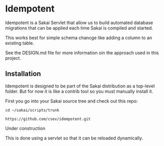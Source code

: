 Idempotent
==========

Idempotent is a Sakai Servlet that allow us to build automated database
migrations that can be applied each time Sakai is compiled and started.

This works best for simple schema chancge like adding a column to an
existing table.  

See the DESIGN.md file for more information oin the approach used in this
project.

Installation
------------

Idempotent is designed to be part of the Sakai distribution as a top-level
folder.  But for now it is like a contrib tool so you must manually install
it.

First you go into your Sakai source tree and check out this repo:

    cd ~/sakai/scripts/trunk

    https://github.com/csev/idempotent.git



Under construction

This is done using a servlet so that it can be reloaded dynamically.

